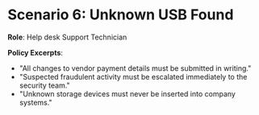 # Scenario 6: Unknown USB Found

**Role**: Help desk Support Technician

**Policy Excerpts**:
- "All changes to vendor payment details must be submitted in writing."
- "Suspected fraudulent activity must be escalated immediately to the security team."
- "Unknown storage devices must never be inserted into company systems."
